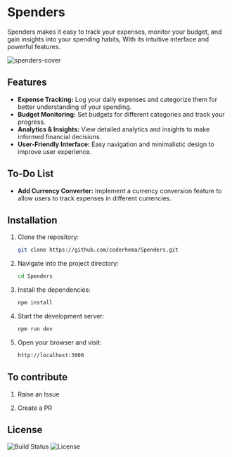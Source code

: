 # Spenders

Spenders makes it easy to track your expenses, monitor your budget, and gain insights into your spending habits, With its intuitive interface and powerful features.

![spenders-cover](https://github.com/user-attachments/assets/51ed6cf4-c4c3-4476-b13a-aebcfbbe9471)

## Features
- **Expense Tracking:** Log your daily expenses and categorize them for better understanding of your spending.
- **Budget Monitoring:** Set budgets for different categories and track your progress.
- **Analytics & Insights:** View detailed analytics and insights to make informed financial decisions.
- **User-Friendly Interface:** Easy navigation and minimalistic design to improve user experience.

## To-Do List
- **Add Currency Converter:** Implement a currency conversion feature to allow users to track expenses in different currencies.

## Installation
1. Clone the repository:
   ```bash
   git clone https://github.com/coderhema/Spenders.git

2. Navigate into the project directory:
   ```bash
   cd Spenders

3. Install the dependencies:
   ```bash
   npm install
   
4. Start the development server:
   ```bash
   npm run dev

5. Open your browser and visit:
   ```bash
   http://localhost:3000
   
## To contribute
1. Raise an Issue

2. Create a PR

## License
![Build Status](https://img.shields.io/badge/build-passing-brightgreen)
![License](https://img.shields.io/badge/license-GNUPL-blue)
